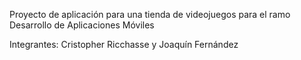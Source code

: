 Proyecto de aplicación para una tienda de videojuegos para el ramo Desarrollo de Aplicaciones Móviles

Integrantes: Cristopher Ricchasse y Joaquín Fernández
